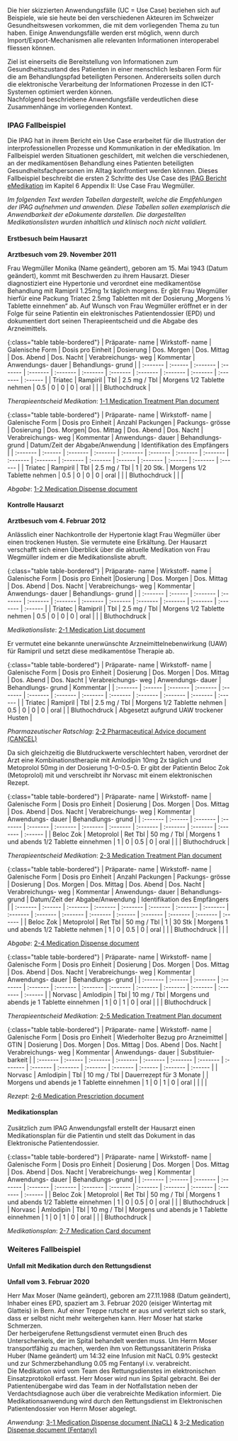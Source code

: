 Die hier skizzierten Anwendungsfälle (UC = Use Case) beziehen sich auf Beispiele, wie sie heute bei den verschiedenen Akteuren im Schweizer Gesundheitswesen vorkommen, die mit dem vorliegenden Thema zu tun haben. Einige Anwendungsfälle werden erst möglich, wenn durch Import/Export-Mechanismen alle relevanten Informationen interoperabel fliessen können.

Ziel ist einerseits die Bereitstellung von Informationen zum Gesundheitszustand des Patienten in einer menschlich lesbaren Form für die am Behandlungspfad beteiligten Personen. Andererseits sollen durch die elektronische Verarbeitung der Informationen Prozesse in den ICT-Systemen optimiert werden können.  
Nachfolgend beschriebene Anwendungsfälle verdeutlichen diese Zusammenhänge im vorliegenden Kontext. 

### IPAG Fallbeispiel
Die IPAG hat in ihrem Bericht ein Use Case erarbeitet für die Illustration der interprofessionellen Prozesse und Kommunikation in der eMedikation. Im Fallbeispiel werden Situationen geschildert, mit welchen die verschiedenen, an der medikamentösen Behandlung eines Patienten beteiligten Gesundheitsfachpersonen im Alltag konfrontiert werden können. Dieses Fallbeispiel beschreibt die ersten 2 Schritte des Use Case des [IPAG Bericht eMedikation](https://www.e-health-suisse.ch/fileadmin/user_upload/Dokumente/2017/D/170607_Bericht_eMedikation_IPAG.pdf) im Kapitel 6 Appendix II: Use Case Frau Wegmüller. 

*Im folgenden Text werden Tabellen dargestellt, welche die Empfehlungen der IPAG aufnehmen und anwenden. Diese Tabellen sollen exemplarisch die Anwendbarkeit der eDokumente darstellen. Die dargestellten Medikationslisten wurden inhaltlich und klinisch noch nicht validiert.*

#### Erstbesuch beim Hausarzt

**Arztbesuch vom 29. November 2011**

Frau Wegmüller Monika (Name geändert), geboren am 15. Mai 1943 (Datum geändert), kommt mit Beschwerden zu ihrem Hausarzt. Dieser diagnostiziert eine Hypertonie und verordnet eine medikamentöse Behandlung mit Ramipril 1.25mg 1x täglich morgens. Er gibt Frau Wegmüller hierfür eine Packung Triatec 2.5mg Tabletten mit der Dosierung „Morgens 1⁄2 Tablette einnehmen“ ab. Auf Wunsch von Frau Wegmüller eröffnet er in der Folge für seine Patientin ein elektronisches Patientendossier (EPD) und dokumentiert dort seinen Therapieentscheid und die Abgabe des Arzneimittels.

{:class="table table-bordered"}
| Präparate- name | Wirkstoff- name | Galenische Form | Dosis pro Einheit | Dosierung | Dos. Morgen | Dos. Mittag | Dos. Abend | Dos. Nacht | Verabreichungs- weg | Kommentar | Anwendungs- dauer | Behandlungs- grund |
| :------- | :------ | :------- | :------- | :------- | :------- | :------- | :------- | :------- | :------- | :------- | :------- | :------ |
| Triatec | Rampiril | Tbl | 2.5 mg / Tbl | Morgens 1/2 Tablette nehmen | 0.5 | 0 | 0 | 0 | oral | | | Bluthochdruck |

*Therapieentscheid Medikation*: [1-1 Medication Treatment Plan document](Bundle-1-1-MedicationTreatmentPlan.html)

{:class="table table-bordered"}
| Präparate- name | Wirkstoff- name | Galenische Form | Dosis pro Einheit | Anzahl Packungen | Packungs- grösse | Dosierung | Dos. Morgen| Dos. Mittag | Dos. Abend | Dos. Nacht | Verabreichungs- weg | Kommentar | Anwendungs- dauer | Behandlungs- grund | Datum/Zeit der Abgabe/Anwendung | Identifikation des Empfängers |
| :------- | :------ | :------- | :------- | :------- | :------- | :------- | :------- | :------- | :------- | :------- | :------- | :------ | :------- | :------ | :------- | :------ |
| Triatec | Rampiril | Tbl | 2.5 mg / Tbl | 1 | 20 Stk. | Morgens 1/2 Tablette nehmen | 0.5 | 0 | 0 | 0 | oral | | | Bluthochdruck | | |

*Abgabe*: [1-2 Medication Dispense document](Bundle-1-2-MedicationDispense.html)

#### Kontrolle Hausarzt

**Arztbesuch vom 4. Februar 2012**

Anlässlich einer Nachkontrolle der Hypertonie klagt Frau Wegmüller über einen trockenen Husten. Sie vermutete eine Erkältung. Der Hausarzt verschafft sich einen Überblick über die aktuelle Medikation von Frau Wegmüller indem er die Medikationsliste abruft.

{:class="table table-bordered"}
| Präparate- name | Wirkstoff- name | Galenische Form | Dosis pro Einheit |Dosierung | Dos. Morgen | Dos. Mittag | Dos. Abend | Dos. Nacht | Verabreichungs- weg | Kommentar | Anwendungs- dauer | Behandlungs- grund |
| :------- | :------ | :------- | :------- | :------- | :------- | :------- | :------- | :------- | :------- | :------- | :------- | :------ |
| Triatec | Ramipril | Tbl | 2.5 mg / Tbl | Morgens 1/2 Tablette nehmen | 0.5 | 0  | 0  | 0  | oral | | | Bluthochdruck |

*Medikationsliste*: [2-1 Medication List document](Bundle-2-1-MedicationList.html)

Er vermutet eine bekannte unerwünschte Arzneimittelnebenwirkung (UAW) für Ramipril und setzt diese medikamentöse Therapie ab.

{:class="table table-bordered"}
| Präparate- name | Wirkstoff- name | Galenische Form | Dosis pro Einheit | Dosierung | Dos. Morgen | Dos. Mittag | Dos. Abend | Dos. Nacht | Verabreichungs- weg | Anwendungs- dauer | Behandlungs- grund | Kommentar |
| :------- | :------ | :------- | :------- | :------- | :------- | :------- | :------- | :------- | :------- | :------- | :------- | :------ |
| Triatec | Ramipril | Tbl | 2.5 mg / Tbl | Morgens 1/2 Tablette nehmen | 0.5 | 0 | 0 | 0 | oral | | Bluthochdruck | Abgesetzt aufgrund UAW trockener Husten |

*Pharmazeutischer Ratschlag*: [2-2 Pharmaceutical Advice document (CANCEL)](Bundle-2-2-PharmaceuticalAdvice.html)

Da sich gleichzeitig die Blutdruckwerte verschlechtert haben, verordnet der Arzt eine Kombinationstherapie mit Amlodipin 10mg 2x täglich und Metoprolol 50mg in der Dosierung 1-0-0.5-0. Er gibt der Patientin Beloc Zok (Metoprolol) mit und verschreibt ihr Norvasc mit einem elektronischen Rezept.

{:class="table table-bordered"}
| Präparate- name | Wirkstoff- name | Galenische Form | Dosis pro Einheit | Dosierung | Dos. Morgen | Dos. Mittag | Dos. Abend | Dos. Nacht | Verabreichungs- weg | Kommentar | Anwendungs- dauer | Behandlungs- grund |
| :------- | :------ | :------- | :------- | :------- | :------- | :------- | :------- | :------- | :------- | :------- | :------- | :------ |
| Beloc Zok | Metoprolol | Ret Tbl | 50 mg / Tbl | Morgens 1 und abends 1/2 Tablette einnehmen | 1 | 0 | 0.5 | 0 | oral | | | Bluthochdruck |

*Therapieentscheid Medikation*: [2-3 Medication Treatment Plan document](Bundle-2-3-MedicationTreatmentPlan.html)

{:class="table table-bordered"}
| Präparate- name | Wirkstoff- name | Galenische Form | Dosis pro Einheit | Anzahl Packungen | Packungs- grösse | Dosierung | Dos. Morgen | Dos. Mittag | Dos. Abend | Dos. Nacht | Verabreichungs- weg | Kommentar | Anwendungs- dauer | Behandlungs- grund | Datum/Zeit der Abgabe/Anwendung | Identifikation des Empfängers |
| :------- | :------ | :------- | :------- | :------- | :------- | :------- | :------- | :------- | :------- | :------- | :------- | :------ | :------- | :------- | :------- | :------ |
| Beloc Zok | Metoprolol | Ret Tbl | 50 mg / Tbl | 1 | 30 Stk | Morgens 1 und abends 1/2 Tablette nehmen | 1  | 0  | 0.5 | 0  | oral | | | Bluthochdruck | | |

*Abgabe*: [2-4 Medication Dispense document](Bundle-2-4-MedicationDispense.html)

{:class="table table-bordered"}
| Präparate- name | Wirkstoff- name | Galenische Form | Dosis pro Einheit | Dosierung | Dos. Morgen | Dos. Mittag | Dos. Abend | Dos. Nacht | Verabreichungs- weg | Kommentar | Anwendungs- dauer | Behandlungs- grund |
| :------- | :------ | :------- | :------- | :------- | :------- | :------- | :------- | :------- | :------- | :------- | :------- | :------ |
| Norvasc | Amlodipin | Tbl | 10 mg / Tbl | Morgens und abends je 1 Tablette einnehmen | 1 | 0 | 1 | 0 | oral | | | Bluthochdruck |

*Therapieentscheid Medikation*: [2-5 Medication Treatment Plan document](Bundle-2-5-MedicationTreatmentPlan.html)

{:class="table table-bordered"}
| Präparate- name | Wirkstoff- name | Galenische Form | Dosis pro Einheit | Wiederholter Bezug pro Arzneimittel | GTIN | Dosierung | Dos. Morgen | Dos. Mittag | Dos. Abend | Dos. Nacht | Verabreichungs- weg | Kommentar | Anwendungs- dauer | Substituier- barkeit |
| :------- | :------ | :------- | :------- | :------- | :------- | :------- | :------- | :------- | :------- | :------- | :------- | :------ | :------- | :------ |
| Norvasc | Amlodipin | Tbl | 10 mg / Tbl | Dauerrezept für 3 Monate | | Morgens und abends je 1 Tablette einnehmen | 1 | 0 | 1 | 0 | oral | | | |

*Rezept*: [2-6 Medication Prescription document](Bundle-2-6-MedicationPrescription.html)

#### Medikationsplan
Zusätzlich zum IPAG Anwendungsfall erstellt der Hausarzt einen Medikationsplan für die Patientin und stellt das Dokument in das Elektronische Patientendossier.

{:class="table table-bordered"}
| Präparate- name | Wirkstoff- name | Galenische Form | Dosis pro Einheit | Dosierung | Dos. Morgen | Dos. Mittag | Dos. Abend | Dos. Nacht | Verabreichungs- weg | Kommentar | Anwendungs- dauer | Behandlungs- grund |
| :------- | :------ | :------- | :------- | :------- | :------- | :------- | :------- | :------- | :------- | :------- | :------- | :------ |
| Beloc Zok | Metoprolol | Ret Tbl | 50 mg / Tbl | Morgens 1 und abends 1/2 Tablette einnehmen | 1 | 0 | 0.5 | 0 | oral | | | Bluthochdruck |        
| Norvasc | Amlodipin | Tbl | 10 mg / Tbl | Morgens und abends je 1 Tablette einnehmen | 1 | 0 | 1 | 0 | oral | | | Bluthochdruck |

*Medikationsplan*: [2-7 Medication Card document](Bundle-2-7-MedicationCard.html)

### Weiteres Fallbeispiel

#### Unfall mit Medikation durch den Rettungsdienst

**Unfall vom 3. Februar 2020**

Herr Max Moser (Name geändert), geboren am 27.11.1988 (Datum geändert), Inhaber eines EPD, spaziert am 3. Februar 2020 (eisiger Wintertag mit Glatteis) in Bern. Auf einer Treppe rutscht er aus und verletzt sich so stark, dass er selbst nicht mehr weitergehen kann. Herr Moser hat starke Schmerzen.   
Der herbeigerufene Rettungsdienst vermutet einen Bruch des Unterschenkels, der im Spital behandelt werden muss. Um Herrn Moser transportfähig zu machen, werden ihm von Rettungssanitäterin Priska Huber (Name geändert) um 14:32 eine Infusion mit NaCL 0.9% gesteckt und zur Schmerzbehandlung 0.05 mg Fentanyl i.v. verabreicht.    
Die Medikation wird vom Team des Rettungsdienstes im elektronischen Einsatzprotokoll erfasst. Herr Moser wird nun ins Spital gebracht. Bei der Patientenübergabe wird das Team in der Notfallstation neben der Verdachtsdiagnose auch über die verabreichte Medikation informiert. Die Medikationsanwendung wird durch den Rettungsdienst im Elektronischen Patientendossier von Herrn Moser abgelegt.

*Anwendung*: [3-1 Medication Dispense document (NaCL)](Bundle-3-1-MedicationDispense.html) & [3-2 Medication Dispense document (Fentanyl)](Bundle-3-2-MedicationDispense.html)

